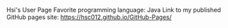 ﻿Hsi's User Page
Favorite programming language: Java
Link to my published GitHub pages site: https://hsc012.github.io/GitHub-Pages/
